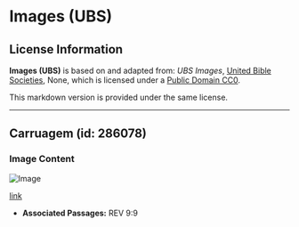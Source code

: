 # Images (UBS)

## License Information

**Images (UBS)** is based on and adapted from: _UBS Images_, [United Bible Societies](https://unitedbiblesocieties.org/), None, which is licensed under a [Public Domain CC0](https://creativecommons.org/public-domain/cc0/).

This markdown version is provided under the same license.



--------------------------------

## Carruagem (id: 286078)

### Image Content

![Image](https://cdn.aquifer.bible/aquifer-content/resources/Media/WEB-0392_chariot.jpg)

[link](https://cdn.aquifer.bible/aquifer-content/resources/Media/WEB-0392_chariot.jpg)

* **Associated Passages:** REV 9:9

